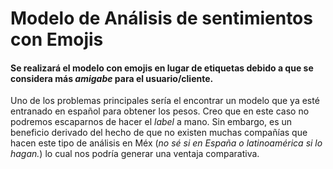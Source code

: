 # Modelo de Análisis de sentimientos con Emojis

#### Se realizará el modelo con emojis en lugar de etiquetas debido a que se considera más *amigabe* para el usuario/cliente.

Uno de los problemas principales sería el encontrar un modelo que ya esté entranado en español para obtener los pesos. Creo que en este caso no podremos escaparnos de hacer el *label* a mano. Sin embargo, es un beneficio derivado del hecho de que no existen muchas compañías que hacen este tipo de análisis en Méx (*no sé si en España o latinoamérica si lo hagan.*) lo cual nos podría generar una ventaja comparativa. 
